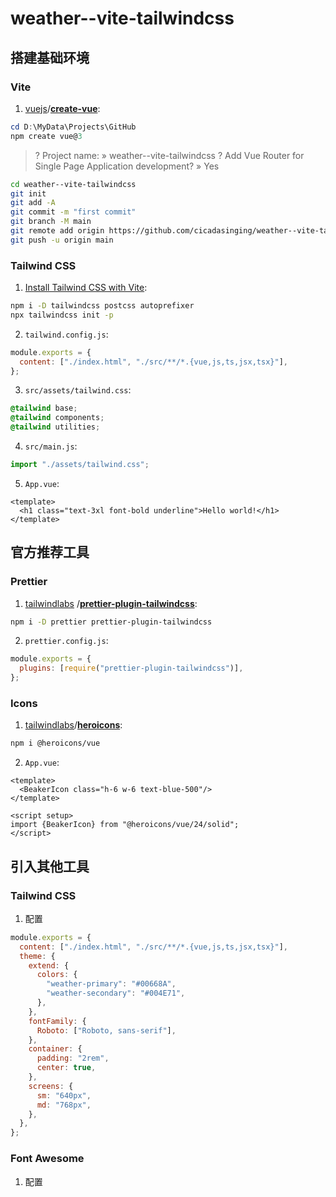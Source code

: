 # weather--vite-tailwindcss

## 搭建基础环境

### Vite

1. [vuejs](https://github.com/vuejs)/**[create-vue](https://github.com/vuejs/create-vue)**:

```powershell
cd D:\MyData\Projects\GitHub
npm create vue@3
```

> ? Project name: » weather--vite-tailwindcss
> ? Add Vue Router for Single Page Application development? » Yes

```bash
cd weather--vite-tailwindcss
git init
git add -A
git commit -m "first commit"
git branch -M main
git remote add origin https://github.com/cicadasinging/weather--vite-tailwindcss.git
git push -u origin main
```

### Tailwind CSS

1. [Install Tailwind CSS with Vite](https://tailwindcss.com/docs/guides/vite#vue):

```bash
npm i -D tailwindcss postcss autoprefixer
npx tailwindcss init -p
```

2. `tailwind.config.js`:

```javascript
module.exports = {
  content: ["./index.html", "./src/**/*.{vue,js,ts,jsx,tsx}"],
};
```

3. `src/assets/tailwind.css`:

```css
@tailwind base;
@tailwind components;
@tailwind utilities;
```

4. `src/main.js`:

```javascript
import "./assets/tailwind.css";
```

5. `App.vue`:

```vue
<template>
  <h1 class="text-3xl font-bold underline">Hello world!</h1>
</template>
```

## 官方推荐工具

### Prettier

1. [tailwindlabs](https://github.com/tailwindlabs)
   /**[prettier-plugin-tailwindcss](https://github.com/tailwindlabs/prettier-plugin-tailwindcss)**:

```bash
npm i -D prettier prettier-plugin-tailwindcss
```

2. `prettier.config.js`:

```javascript
module.exports = {
  plugins: [require("prettier-plugin-tailwindcss")],
};
```

### Icons

1. [tailwindlabs](https://github.com/tailwindlabs)/**[heroicons](https://github.com/tailwindlabs/heroicons)**:

```bash
npm i @heroicons/vue
```

2. `App.vue`:

```vue
<template>
  <BeakerIcon class="h-6 w-6 text-blue-500"/>
</template>

<script setup>
import {BeakerIcon} from "@heroicons/vue/24/solid";
</script>
```

## 引入其他工具

### Tailwind CSS

1. 配置

```javascript
module.exports = {
  content: ["./index.html", "./src/**/*.{vue,js,ts,jsx,tsx}"],
  theme: {
    extend: {
      colors: {
        "weather-primary": "#00668A",
        "weather-secondary": "#004E71",
      },
    },
    fontFamily: {
      Roboto: ["Roboto, sans-serif"],
    },
    container: {
      padding: "2rem",
      center: true,
    },
    screens: {
      sm: "640px",
      md: "768px",
    },
  },
};
```

### Font Awesome

1. 配置 
